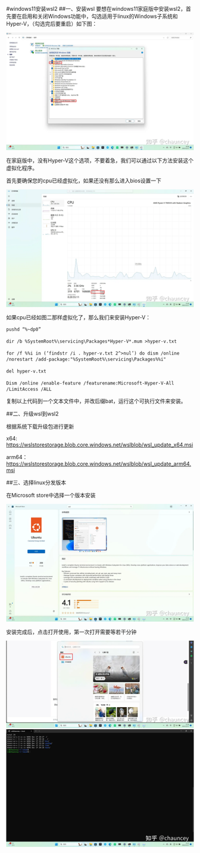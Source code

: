#windows11安装wsl2
##一、安装wsl
要想在windows11家庭版中安装wsl2，首先要在启用和关闭Windows功能中，勾选适用于linux的Windows子系统和Hyper-V，（勾选完后要重启）如下图：

<img src="../img/wsl/1.webp"/>

在家庭版中，没有Hyper-V这个选项，不要着急，我们可以通过以下方法安装这个虚拟化程序。

首先要确保您的cpu已经虚拟化，如果还没有那么进入bios设置一下

<img src="../img/wsl/2.webp">

如果cpu已经如图二那样虚拟化了，那么我们来安装Hyper-V：

```angular2html
pushd “%~dp0”

dir /b %SystemRoot%\servicing\Packages*Hyper-V*.mum >hyper-v.txt

for /f %%i in (‘findstr /i . hyper-v.txt 2^>nul’) do dism /online /norestart /add-package:"%SystemRoot%\servicing\Packages%%i"

del hyper-v.txt

Dism /online /enable-feature /featurename:Microsoft-Hyper-V-All /LimitAccess /ALL
```
复制以上代码到一个文本文件中，并改后缀bat，运行这个可执行文件来安装。

##二、升级wsl到wsl2

根据系统下载升级包进行更新

x64: https://wslstorestorage.blob.core.windows.net/wslblob/wsl_update_x64.msi

arm64：https://wslstorestorage.blob.core.windows.net/wslblob/wsl_update_arm64.msi

##三、选择linux分发版本

在Microsoft store中选择一个版本安装

<img src="../img/wsl/3.webp">

安装完成后，点击打开使用，第一次打开需要等若干分钟

<img src="../img/wsl/4.webp">

<img src="../img/wsl/5.webp">
